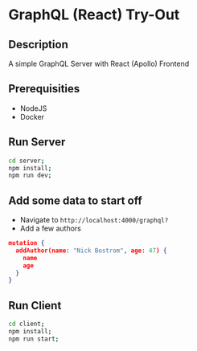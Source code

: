 # GraphQL (React) Try-Out

## Description

A simple GraphQL Server with React (Apollo) Frontend

## Prerequisities

- NodeJS
- Docker

## Run Server
```bash
cd server;
npm install;
npm run dev;
```

## Add some data to start off
- Navigate to `http://localhost:4000/graphql?`
- Add a few authors
```json
mutation {
  addAuthor(name: "Nick Bostrom", age: 47) {
    name
    age
  }
}
```

## Run Client
```bash
cd client;
npm install;
npm run start;
```
